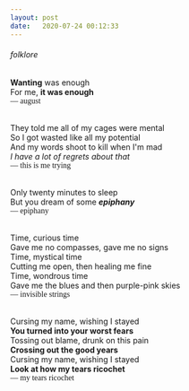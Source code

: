 ```yaml
---
layout: post
date:   2020-07-24 00:12:33
---
```


###### folklore

**Wanting** was enough <br>
For me, **it was enough** <br>
<span style="font-family: minion-pro, serif; font-weight: 500;"> &mdash; august </span> <br><br>

They told me all of my cages were mental <br>
So I got wasted like all my potential <br>
And my words shoot to kill when I'm mad <br>
*I have a lot of regrets about that* <br>
<span style="font-family: minion-pro, serif; font-weight: 500;"> &mdash; this is me trying </span> <br><br>

Only twenty minutes to sleep <br>
But you dream of some **_epiphany_** <br>
<span style="font-family: minion-pro, serif; font-weight: 500;"> &mdash; epiphany </span> <br><br>

Time, curious time <br>
Gave me no compasses, gave me no signs <br>
Time, mystical time <br>
Cutting me open, then healing me fine <br>
Time, wondrous time <br>
Gave me the blues and then purple-pink skies <br>
<span style="font-family: minion-pro, serif; font-weight: 500;"> &mdash; invisible strings </span> <br><br>

Cursing my name, wishing I stayed <br>
**You turned into your worst fears** <br>
Tossing out blame, drunk on this pain <br>
**Crossing out the good years** <br>
Cursing my name, wishing I stayed <br>
**Look at how my tears ricochet** <br>
<span style="font-family: minion-pro, serif; font-weight: 500;"> &mdash; my tears ricochet </span> <br><br>
